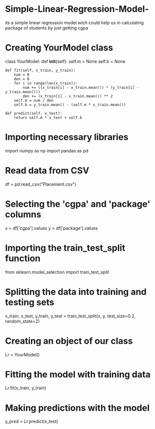 # Simple-Linear-Regression-Model-
its a simple linear regression model wich could help us in calculating package of students by just getting cgpa
#  Creating YourModel class
class YourModel:
    def __init__(self):
        self.m = None
        self.b = None

    def fit(self, x_train, y_train):
        num = 0
        den = 0
        for i in range(len(x_train)):
            num += ((x_train[i] - x_train.mean()) * (y_train[i] - y_train.mean()))
            den += (x_train[i] - x_train.mean()) ** 2
        self.m = num / den
        self.b = y_train.mean() - (self.m * x_train.mean())

    def predict(self, x_test):
        return self.m * x_test + self.b

# Importing necessary libraries
import numpy as np
import pandas as pd

# Read data from CSV
df = pd.read_csv("Placement.csv")

# Selecting the 'cgpa' and 'package' columns
x = df['cgpa'].values
y = df['package'].values

# Importing the train_test_split function
from sklearn.model_selection import train_test_split

# Splitting the data into training and testing sets
x_train, x_test, y_train, y_test = train_test_split(x, y, test_size=0.2, random_state=2)

# Creating an object of our class
Lr = YourModel()

# Fitting the model with training data
Lr.fit(x_train, y_train)

# Making predictions with the model
y_pred = Lr.predict(x_test)
